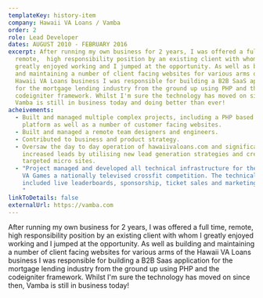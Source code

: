 ```yaml
---
templateKey: history-item
company: Hawaii VA Loans / Vamba
order: 2
role: Lead Developer
dates: AUGUST 2010 - FEBRUARY 2016
excerpt: After running my own business for 2 years, I was offered a full time,
  remote,  high responsibility position by an existing client with whom I
  greatly enjoyed working and I jumped at the opportunity. As well as building
  and maintaining a number of client facing websites for various arms of the
  Hawaii VA Loans business I was responsible for building a B2B SaaS application
  for the mortgage lending industry from the ground up using PHP and the
  codeigniter framework. Whilst I'm sure the technology has moved on since then,
  Vamba is still in business today and doing better than ever!
acheivements:
  - Built and managed multiple complex projects, including a PHP based B2B SAAS
    platform as well as a number of customer facing websites.
  - Built and managed a remote team designers and engineers.
  - Contributed to business and product strategy.
  - Oversaw the day to day operation of hawaiivaloans.com and significantly
    increased leads by utilising new lead generation strategies and creating
    targeted micro sites.
  - "Project managed and developed all technical infrastructure for the Hawaii
    VA Games a nationally televised crossfit competition. The technical offering
    included live leaderboards, sponsorship, ticket sales and marketing efforts.
    "
linkToDetails: false
externalUrl: https://vamba.com
---
```

After running my own business for 2 years, I was offered a full time, remote,  high responsibility position by an existing client with whom I greatly enjoyed working and I jumped at the opportunity. As well as building and maintaining a number of client facing websites for various arms of the Hawaii VA Loans business I was responsible for building a B2B Saas application for the mortgage lending industry from the ground up using PHP and the codeigniter framework. Whilst I'm sure the technology has moved on since then, Vamba is still in business today!